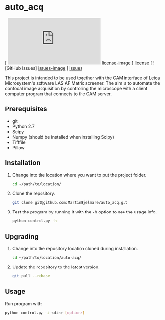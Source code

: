 auto_acq
========

[ ![License] [license-image] ] [license]
[ ![GitHub Issues] [issues-image] ] [issues]

This project is intended to be used together with the CAM interface of
Leica Microsystem's software LAS AF Matrix screener. The aim is to automate
the confocal image acquisition by controlling the microscope with a client
computer program that connects to the CAM server.

Prerequisites
-------------

- git
- Python 2.7
- Scipy
- Numpy (should be installed when installing Scipy)
- Tifffile
- Pillow

Installation
------------

1. Change into the location where you want to put the project folder.

    ```bash
    cd ~/path/to/location/
    ```

2. Clone the repository.

    ```bash
    git clone git@github.com:MartinHjelmare/auto_acq.git
    ```

3. Test the program by running it with the -h option to see the usage info.

    ```bash
    python control.py -h
    ```

Upgrading
---------

1. Change into the repository location cloned during installation.

    ```bash
    cd ~/path/to/location/auto-acq/
    ```

2. Update the repository to the latest version.

    ```bash
    git pull --rebase
    ```

Usage
-----

Run program with:

```bash
python control.py -i <dir> [options]
```

[issues-image]: http://img.shields.io/github/issues/MartinHjelmare/auto_acq.svg
[issues]: https://github.com/MartinHjelmare/auto_acq/issues

[license-image]: http://img.shields.io/badge/license-GPLv3-blue.svg
[license]: https://www.gnu.org/copyleft/gpl.html
